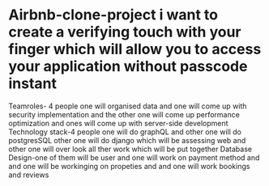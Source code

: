 # Airbnb-clone-project i want to create a verifying touch with your finger which will allow you to access your application without passcode instant
Teamroles- 4 people one will organised data and one will come up with security implementation and the other one will come up performance optimization and ones will come up with server-side development
Technology stack-4 people one will do graphQL and other one will do postgresSQL other one will do django which will be assessing web and other one will over look all ther work which will be put together
Database Design-one of them will be user and one will work on payment method and and one will be workinging on propeties and and one will work bookings and reviews
